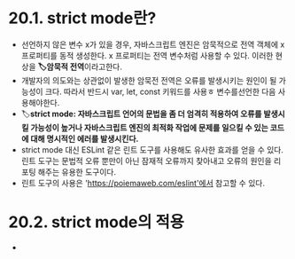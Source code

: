 # 20.1. strict mode란?
- 선언하지 않은 변수 x가 있을 경우, 자바스크립트 엔진은 암묵적으로 전역 객체에 x 프로퍼티를 동적 생성한다. x 프로퍼티는 전역 변수처럼 사용할 수 있다. 이러한 현상을 **🏷️암묵적 전역**이라고한다.
- 개발자의 의도와는 상관없이 발생한 암묵전 전역은 오류를 발생시키는 원인이 될 가능성이 크다. 따라서 반드시 var, let, const 키워드를 사용ㅎ 변수를선언한 다음 사용해야한다.
-  🏷️**strict mode: 자바스크립트 언어의 문법을 좀 더 엄격히 적용하여 오류를 발생시킬 가능성이 높거나 자바스크립트 엔진의 최적화 작업에 문제를 일으킬 수 있는 코드에 대해 명시적인 에러를 발생시킨다.**
-  strict mode 대신 ESLint 같은 린트 도구를 사용해도 유사한 효과를 얻을 수 있다. 린트 도구는 문법적 오류 뿐만이 아닌 잠재적 오류까지 찾아내고 오류의 원인을 리포팅 해주는 유용한 도구이다.
-  린트 도구의 사용은 'https://poiemaweb.com/eslint'에서 참고할 수 있다.

# 20.2. strict mode의 적용
- 
